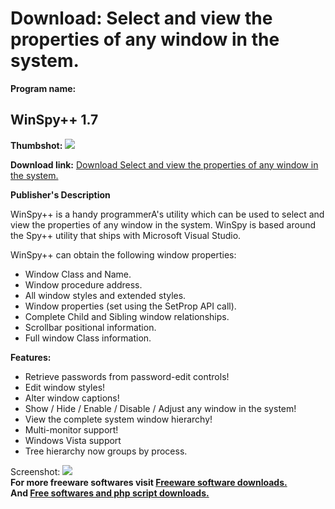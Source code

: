 # Download: Select and view the properties of any window in the system.

**Program name:**

## WinSpy++ 1.7

  
**Thumbshot:** ![](http://www.freewarefiles.com/screenshot/winspy17_md.gif)   
  
**Download link:** [Download Select and view the properties of any window in the system.](http://freesoftwares.boysofts.com/WinSpy_program_33924.html)  
  


**Publisher's Description**  
  


WinSpy++ is a handy programmerA's utility which can be used to select and view the properties of any window in the system. WinSpy is based around the Spy++ utility that ships with Microsoft Visual Studio. 

WinSpy++ can obtain the following window properties:

  * Window Class and Name. 
  * Window procedure address. 
  * All window styles and extended styles. 
  * Window properties (set using the SetProp API call). 
  * Complete Child and Sibling window relationships. 
  * Scrollbar positional information. 
  * Full window Class information. 

**Features:**

  * Retrieve passwords from password-edit controls! 
  * Edit window styles! 
  * Alter window captions! 
  * Show / Hide / Enable / Disable / Adjust any window in the system! 
  * View the complete system window hierarchy! 
  * Multi-monitor support! 
  * Windows Vista support 
  * Tree hierarchy now groups by process. 

  
  
Screenshot: ![](http://www.freewarefiles.com/screenshot/winspy17.gif)   
**For more freeware softwares visit [Freeware software downloads.](http://freesoftwares.boysofts.com/)**   
**And [Free softwares and php script downloads.](http://www.boysofts.com/)**
